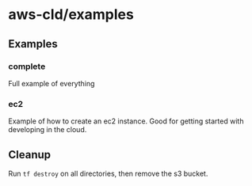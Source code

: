 # aws-cld/examples

## Examples

### complete

Full example of everything


### ec2

Example of how to create an ec2 instance.  Good for getting started with developing in the cloud.

## Cleanup

Run `tf destroy` on all directories, then remove the s3 bucket.
